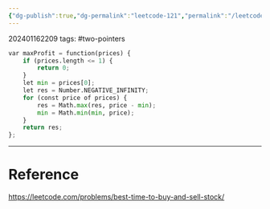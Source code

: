 ```yaml
---
{"dg-publish":true,"dg-permalink":"leetcode-121","permalink":"/leetcode-121/"}
---
```


202401162209
tags:  #two-pointers

```python
var maxProfit = function(prices) {
	if (prices.length <= 1) {
		return 0;
	}
	let min = prices[0];
	let res = Number.NEGATIVE_INFINITY;
	for (const price of prices) {
		res = Math.max(res, price - min);
		min = Math.min(min, price);
	}
	return res;
};
```

---
# Reference

https://leetcode.com/problems/best-time-to-buy-and-sell-stock/
